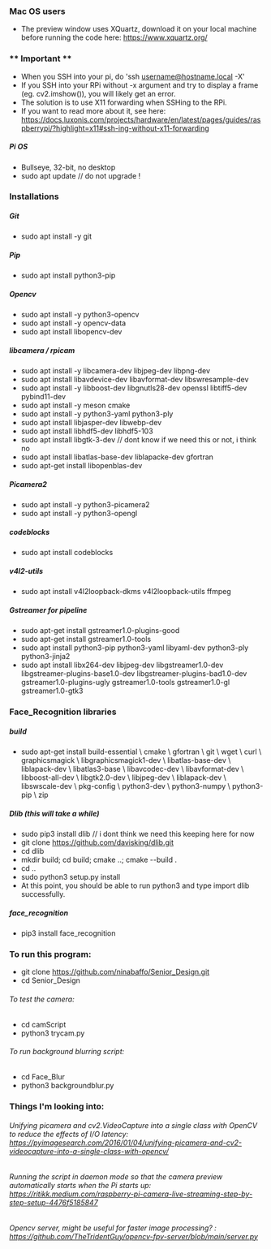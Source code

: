 ### Mac OS users
- The preview window uses XQuartz, download it on your local machine before running the code here: https://www.xquartz.org/

### ** Important **
- When you SSH into your pi, do 'ssh username@hostname.local -X' 
- If you SSH into your RPi without -x argument and try to display a frame (eg. cv2.imshow()), you will likely get an error. 
- The solution is to use X11 forwarding when SSHing to the RPi.
- If you want to read more about it, see here: https://docs.luxonis.com/projects/hardware/en/latest/pages/guides/raspberrypi/?highlight=x11#ssh-ing-without-x11-forwarding

##### Pi OS
- Bullseye, 32-bit, no desktop
- sudo apt update                    // do not upgrade !

### Installations 
##### Git
- sudo apt install -y git

##### Pip
- sudo apt install python3-pip

##### Opencv
- sudo apt install -y python3-opencv
- sudo apt install -y opencv-data
- sudo apt install libopencv-dev

##### libcamera / rpicam
- sudo apt install -y libcamera-dev libjpeg-dev libpng-dev
- sudo apt install libavdevice-dev libavformat-dev libswresample-dev
- sudo apt install -y libboost-dev libgnutls28-dev openssl libtiff5-dev pybind11-dev
- sudo apt install -y meson cmake
- sudo apt install -y python3-yaml python3-ply
- sudo apt install libjasper-dev libwebp-dev
- sudo apt install libhdf5-dev libhdf5-103
- sudo apt install libgtk-3-dev       // dont know if we need this or not, i think no
- sudo apt install libatlas-base-dev liblapacke-dev gfortran
- sudo apt-get install libopenblas-dev

##### Picamera2 
- sudo apt install -y python3-picamera2
- sudo apt install -y python3-opengl

##### codeblocks 
- sudo apt install codeblocks

#####  v4l2-utils 
- sudo apt install v4l2loopback-dkms v4l2loopback-utils ffmpeg

##### Gstreamer for pipeline
- sudo apt-get install gstreamer1.0-plugins-good
- sudo apt-get install gstreamer1.0-tools
- sudo apt install python3-pip python3-yaml libyaml-dev python3-ply python3-jinja2
- sudo apt install libx264-dev libjpeg-dev libgstreamer1.0-dev libgstreamer-plugins-base1.0-dev libgstreamer-plugins-bad1.0-dev gstreamer1.0-plugins-ugly gstreamer1.0-tools gstreamer1.0-gl gstreamer1.0-gtk3

### Face_Recognition libraries 
##### build
- sudo apt-get install build-essential \ cmake \ gfortran \ git \ wget \ curl \ graphicsmagick \ libgraphicsmagick1-dev \ libatlas-base-dev \ liblapack-dev \ libatlas3-base \ libavcodec-dev \ libavformat-dev \ libboost-all-dev \ libgtk2.0-dev \ libjpeg-dev \ liblapack-dev \ libswscale-dev \ pkg-config \ python3-dev \ python3-numpy \ python3-pip \ zip

##### Dlib (this will take a while)
- sudo pip3 install dlib       // i dont think we need this keeping here for now
- git clone https://github.com/davisking/dlib.git
- cd dlib
- mkdir build; cd build; cmake ..; cmake --build .
- cd ..
- sudo python3 setup.py install
- At this point, you should be able to run python3 and type import dlib successfully.

##### face_recognition
- pip3 install face_recognition

### To run this program: 
- git clone https://github.com/ninabaffo/Senior_Design.git
- cd Senior_Design
###### To test the camera:
- cd camScript
- python3 trycam.py
###### To run background blurring script:
- cd Face_Blur
- python3 backgroundblur.py



### Things I'm looking into:
###### Unifying picamera and cv2.VideoCapture into a single class with OpenCV to reduce the effects of I/O latency: https://pyimagesearch.com/2016/01/04/unifying-picamera-and-cv2-videocapture-into-a-single-class-with-opencv/

###### Running the script in daemon mode so that the camera preview automatically starts when the Pi starts up: https://ritikk.medium.com/raspberry-pi-camera-live-streaming-step-by-step-setup-4476f5185847

###### Opencv server, might be useful for faster image processing? : https://github.com/TheTridentGuy/opencv-fpv-server/blob/main/server.py
